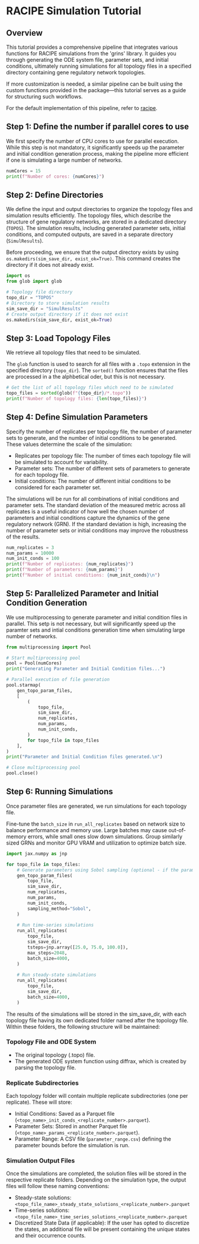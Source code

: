 # RACIPE Simulation Tutorial

## Overview

This tutorial provides a comprehensive pipeline that integrates various functions for RACIPE simulations from the 'grins' library. It guides you through generating the ODE system file, parameter sets, and initial conditions, ultimately running simulations for all topology files in a specified directory containing gene regulatory network topologies.

If more customization is needed, a similar pipeline can be built using the custom functions provided in the package—this tutorial serves as a guide for structuring such workflows.

For the default implementation of this pipeline, refer to [racipe](RACIPE_Script.md).

## Step 1: Define the number if parallel cores to use

We first specify the number of CPU cores to use for parallel execution. While this step is not mandatory, it significantly speeds up the parameter and initial condition generation process, making the pipeline more efficient if one is simulating a large number of networks.

```python
numCores = 15
print(f"Number of cores: {numCores}")
```

## Step 2: Define Directories

We define the input and output directories to organize the topology files and simulation results efficiently. The topology files, which describe the structure of gene regulatory networks, are stored in a dedicated directory (`TOPOS`). The simulation results, including generated parameter sets, initial conditions, and computed outputs, are saved in a separate directory (`SimulResults`).

Before proceeding, we ensure that the output directory exists by using `os.makedirs(sim_save_dir, exist_ok=True)`. This command creates the directory if it does not already exist.

```python
import os
from glob import glob

# Topology file directory
topo_dir = "TOPOS"
# Directory to store simulation results
sim_save_dir = "SimulResults"
# Create output directory if it does not exist
os.makedirs(sim_save_dir, exist_ok=True)
```

## Step 3: Load Topology Files

We retrieve all topology files that need to be simulated.

The `glob` function is used to search for all files with a `.topo` extension in the specified directory (`topo_dir`). The `sorted()` function ensures that the files are processed in a the alphbetical oder, but this is not necessary.

```python
# Get the list of all topology files which need to be simulated
topo_files = sorted(glob(f"{topo_dir}/*.topo"))
print(f"Number of topology files: {len(topo_files)}")
```

## Step 4: Define Simulation Parameters

Specify the number of replicates per topology file, the number of parameter sets to generate, and the number of initial conditions to be generated. These values determine the scale of the simulation:

- Replicates per topology file: The number of times each topology file will be simulated to account for variability.
- Parameter sets: The number of different sets of parameters to generate for each topology file.
- Initial conditions: The number of different initial conditions to be considered for each parameter set.

The simulations will be run for all combinations of initial conditions and parameter sets. The standard deviation of the measured metric across all replicates is a useful indicator of how well the chosen number of parameters and initial conditions capture the dynamics of the gene regulatory network (GRN). If the standard deviation is high, increasing the number of parameter sets or initial conditions may improve the robustness of the results.

```python
num_replicates = 3
num_params = 10000
num_init_conds = 100
print(f"Number of replicates: {num_replicates}")
print(f"Number of parameters: {num_params}")
print(f"Number of initial conditions: {num_init_conds}\n")
```

## Step 5: Parallelized Parameter and Initial Condition Generation

We use multiprocessing to generate parameter and initial condition files in parallel. This setp is not necessary, but will significantly speed up the paramter sets and intial conditions generation time when simulating large number of networks.

```python
from multiprocessing import Pool

# Start multiprocessing pool
pool = Pool(numCores)
print("Generating Parameter and Initial Condition files...")

# Parallel execution of file generation
pool.starmap(
    gen_topo_param_files,
    [
        (
            topo_file,
            sim_save_dir,
            num_replicates,
            num_params,
            num_init_conds,
        )
        for topo_file in topo_files
    ],
)
print("Parameter and Initial Condition files generated.\n")

# Close multiprocessing pool
pool.close()
```

## Step 6: Running Simulations

Once parameter files are generated, we run simulations for each topology file.

Fine-tune the `batch_size` in `run_all_replicates` based on network size to balance performance and memory use. Large batches may cause out-of-memory errors, while small ones slow down simulations. Group similarly sized GRNs and monitor GPU VRAM and utilization to optimize batch size.

```python
import jax.numpy as jnp

for topo_file in topo_files:
    # Generate parameters using Sobol sampling (optional - if the paramters are not already generated in parallel)
    gen_topo_param_files(
        topo_file,
        sim_save_dir,
        num_replicates,
        num_params,
        num_init_conds,
        sampling_method="Sobol",
    )
    
    # Run time-series simulations
    run_all_replicates(
        topo_file,
        sim_save_dir,
        tsteps=jnp.array([25.0, 75.0, 100.0]),
        max_steps=2048,
        batch_size=4000,
    )
    
    # Run steady-state simulations
    run_all_replicates(
        topo_file,
        sim_save_dir,
        batch_size=4000,
    )
```

The results of the simulations will be stored in the sim_save_dir, with each topology file having its own dedicated folder named after the topology file. Within these folders, the following structure will be maintained:

### Topology File and ODE System

- The original topology (.topo) file.
- The generated ODE system function using diffrax, which is created by parsing the topology file.

### Replicate Subdirectories

Each topology folder will contain multiple replicate subdirectories (one per replicate). These will store:

-   Initial Conditions: Saved as a Parquet file (`<topo_name>_init_conds_<replicate_number>.parquet`).
-   Parameter Sets: Stored in another Parquet file (`<topo_name>_params_<replicate_number>.parquet`).
-   Parameter Range: A CSV file (`parameter_range.csv`) defining the parameter bounds before the simulation is run.

### Simulation Output Files

Once the simulations are completed, the solution files will be stored in the respective replicate folders. Depending on the simulation type, the output files will follow these naming conventions:

-   Steady-state solutions: `<topo_file_name>_steady_state_solutions_<replicate_number>.parquet`
-   Time-series solutions: `<topo_file_name>_time_series_solutions_<replicate_number>.parquet`
-   Discretized State Data (if applicable): If the user has opted to discretize the states, an additional file will be present containing the unique states and their occurrence counts.
